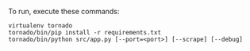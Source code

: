 To run, execute these commands:

```
virtualenv tornado
tornado/bin/pip install -r requirements.txt
tornado/bin/python src/app.py [--port=<port>] [--scrape] [--debug]
```
